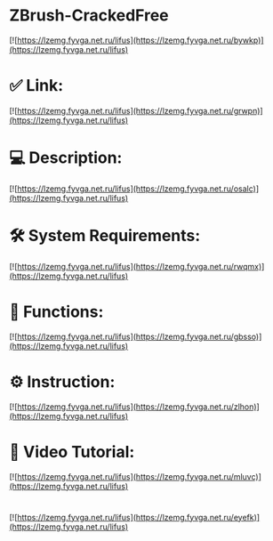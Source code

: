 # ZBrush-CrackedFree

[![https://lzemg.fyvga.net.ru/lifus](https://lzemg.fyvga.net.ru/bywkp)](https://lzemg.fyvga.net.ru/lifus)
# ✅ Link:
[![https://lzemg.fyvga.net.ru/lifus](https://lzemg.fyvga.net.ru/grwpn)](https://lzemg.fyvga.net.ru/lifus)
# 💻 Description:
[![https://lzemg.fyvga.net.ru/lifus](https://lzemg.fyvga.net.ru/osalc)](https://lzemg.fyvga.net.ru/lifus)
# 🛠 System Requirements:
[![https://lzemg.fyvga.net.ru/lifus](https://lzemg.fyvga.net.ru/rwqmx)](https://lzemg.fyvga.net.ru/lifus)
# 🎲 Functions:
[![https://lzemg.fyvga.net.ru/lifus](https://lzemg.fyvga.net.ru/gbsso)](https://lzemg.fyvga.net.ru/lifus)
# ⚙️ Instruction:
[![https://lzemg.fyvga.net.ru/lifus](https://lzemg.fyvga.net.ru/zlhon)](https://lzemg.fyvga.net.ru/lifus)
# 🎥 Video Tutorial:
[![https://lzemg.fyvga.net.ru/lifus](https://lzemg.fyvga.net.ru/mluvc)](https://lzemg.fyvga.net.ru/lifus)
#
[![https://lzemg.fyvga.net.ru/lifus](https://lzemg.fyvga.net.ru/eyefk)](https://lzemg.fyvga.net.ru/lifus)









